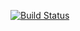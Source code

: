 [![Build Status](https://travis-ci.org/adef145/DeveloperQuotes.svg?branch=master)](https://travis-ci.org/adef145/DeveloperQuotes)
